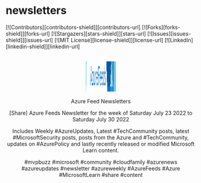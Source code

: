 # newsletters

[![Contributors][contributors-shield]][contributors-url]
[![Forks][forks-shield]][forks-url]
[![Stargazers][stars-shield]][stars-url]
[![Issues][issues-shield]][issues-url]
[![MIT License][license-shield]][license-url]
[![LinkedIn][linkedin-shield]][linkedin-url]

<br />
<div align="center">
  <a href="https://github.com/lukemurraynz/azurefeednewsletters">
    <img src="AzureFeeds.jpg" alt="Logo" width="80" height="80">
  </a>


Azure Feed Newsletters

[Share] Azure Feeds Newsletter for the week of Saturday July 23 2022 to Saturday July 30 2022

Includes Weekly #AzureUpdates, Latest #TechCommunity posts, latest #MicrosoftSecurity posts, posts from the Azure and #TechCommunity, updates on #AzurePolicy and lastly recently released or modified Microsoft Learn content.

#mvpbuzz #microsoft #community #cloudfamily #azurenews #azureupdates #newsletter #azureweekly #AzureFeeds #Azure #MicrosoftLearn #share #content
